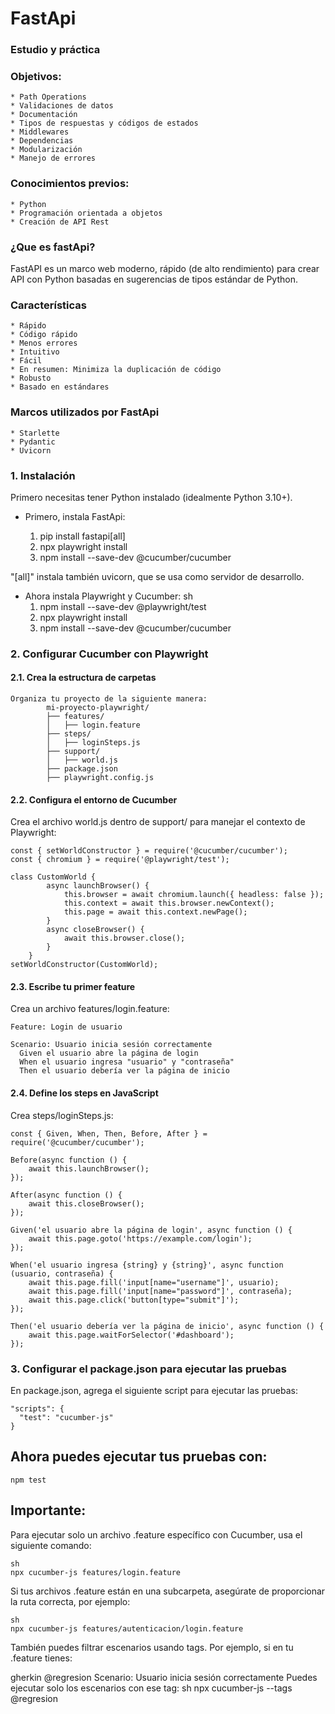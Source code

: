 # FastApi

### Estudio y práctica 

### Objetivos: 
    * Path Operations
    * Validaciones de datos
    * Documentación
    * Tipos de respuestas y códigos de estados
    * Middlewares
    * Dependencias
    * Modularización
    * Manejo de errores  

### Conocimientos previos: 
    * Python
    * Programación orientada a objetos
    * Creación de API Rest      

### ¿Que es fastApi?
FastAPI es un marco web moderno, rápido (de alto rendimiento) para crear API con Python basadas en sugerencias de tipos estándar de Python.

### Características
    * Rápido
    * Código rápido
    * Menos errores
    * Intuitivo
    * Fácil
    * En resumen: Minimiza la duplicación de código
    * Robusto
    * Basado en estándares

### Marcos utilizados por FastApi
    * Starlette
    * Pydantic
    * Uvicorn

### 1. Instalación
Primero necesitas tener Python instalado (idealmente Python 3.10+).
- Primero, instala FastApi:

    1. pip install fastapi[all]
    2. npx playwright install
    3. npm install --save-dev @cucumber/cucumber

"[all]" instala también uvicorn, que se usa como servidor de desarrollo.
    
- Ahora instala Playwright y Cucumber:
sh
    1. npm install --save-dev @playwright/test
    2. npx playwright install
    3. npm install --save-dev @cucumber/cucumber

### 2. Configurar Cucumber con Playwright
#### 2.1. Crea la estructura de carpetas
    Organiza tu proyecto de la siguiente manera:
            mi-proyecto-playwright/
            ├── features/
            │   ├── login.feature
            ├── steps/
            │   ├── loginSteps.js
            ├── support/
            │   ├── world.js
            ├── package.json
            ├── playwright.config.js

#### 2.2. Configura el entorno de Cucumber
Crea el archivo world.js dentro de support/ para manejar el contexto de Playwright:
    
    const { setWorldConstructor } = require('@cucumber/cucumber');
    const { chromium } = require('@playwright/test');
    
    class CustomWorld {
            async launchBrowser() {
                this.browser = await chromium.launch({ headless: false });
                this.context = await this.browser.newContext();
                this.page = await this.context.newPage();
            }
            async closeBrowser() {
                await this.browser.close();
            }
        }
    setWorldConstructor(CustomWorld);

#### 2.3. Escribe tu primer feature
Crea un archivo features/login.feature:

    Feature: Login de usuario
    
    Scenario: Usuario inicia sesión correctamente
      Given el usuario abre la página de login
      When el usuario ingresa "usuario" y "contraseña"
      Then el usuario debería ver la página de inicio

#### 2.4. Define los steps en JavaScript
Crea steps/loginSteps.js:

    const { Given, When, Then, Before, After } = require('@cucumber/cucumber');

    Before(async function () {
        await this.launchBrowser();
    });
    
    After(async function () {
        await this.closeBrowser();
    });
    
    Given('el usuario abre la página de login', async function () {
        await this.page.goto('https://example.com/login');
    });

    When('el usuario ingresa {string} y {string}', async function (usuario, contraseña) {
        await this.page.fill('input[name="username"]', usuario);
        await this.page.fill('input[name="password"]', contraseña);
        await this.page.click('button[type="submit"]');
    });
    
    Then('el usuario debería ver la página de inicio', async function () {
        await this.page.waitForSelector('#dashboard');
    });

### 3. Configurar el package.json para ejecutar las pruebas
En package.json, agrega el siguiente script para ejecutar las pruebas:

    "scripts": {
      "test": "cucumber-js"
    }

## Ahora puedes ejecutar tus pruebas con:
    npm test

## Importante:
Para ejecutar solo un archivo .feature específico con Cucumber, usa el siguiente comando:
    
    sh
    npx cucumber-js features/login.feature

Si tus archivos .feature están en una subcarpeta, asegúrate de proporcionar la ruta correcta, por ejemplo:

    sh
    npx cucumber-js features/autenticacion/login.feature
También puedes filtrar escenarios usando tags. Por ejemplo, si en tu .feature tienes:

gherkin
@regresion
Scenario: Usuario inicia sesión correctamente
Puedes ejecutar solo los escenarios con ese tag:
sh
npx cucumber-js --tags @regresion
